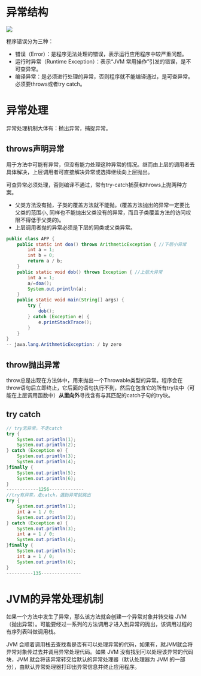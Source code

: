 # 异常结构

![](https://lizhuo-file.oss-cn-hangzhou.aliyuncs.com/img/2022-06-14_14-00.png)

程序错误分为三种：

+ 错误（Error）：是程序无法处理的错误，表示运行应用程序中较严重问题。
+ 运行时异常（Runtime Exception）：表示“JVM 常用操作”引发的错误，是不可查异常。
+ 编译异常：是必须进行处理的异常，否则程序就不能编译通过，是可查异常。必须要throws或者try catch。

# 异常处理

异常处理机制大体有：抛出异常，捕捉异常。

## throws声明异常

用于方法中可能有异常，但没有能力处理这种异常的情况。继而由上层的调用者去具体解决，上层调用者可直接解决异常或选择继续向上层抛出。

可查异常必须处理，否则编译不通过，常有try-catch捕获和throws上抛两种方案。

+ 父类方法没有抛，子类的覆盖方法就不能抛。(覆盖方法抛出的异常一定要比父类的范围小, 同样也不能抛出父类没有的异常，而且子类覆盖方法的访问权限不得低于父类的)。
+ 上层调用者抛的异常必须是下层的同类或父类异常。

```java
public class APP {
    public static int doa() throws ArithmeticException { //下层小异常
        int a = 1;
        int b = 0;
        return a / b;
    }
    public static void dob() throws Exception { //上层大异常
        int a = 1;
        a/=doa();
        System.out.println(a);
    }
    public static void main(String[] args) {
        try {
            dob();
        } catch (Exception e) {
            e.printStackTrace();
        }
    }
}
-- java.lang.ArithmeticException: / by zero
```



## throw抛出异常

throw总是出现在方法体中，用来抛出一个Throwable类型的异常。程序会在throw语句后立即终止，它后面的语句执行不到，然后在包含它的所有try块中（可能在上层调用函数中）**从里向外**寻找含有与其匹配的catch子句的try块。



## try catch

```java
// try无异常，不走catch
try {
    System.out.println(1);
    System.out.println(2);
} catch (Exception e) {
    System.out.println(3);
    System.out.println(4);
}finally {
    System.out.println(5);
    System.out.println(6);
}
------------1256-------------
//try有异常，走catch，遇到异常就跳出
try {
    System.out.println(1);
    int a = 1 / 0;
    System.out.println(2);
} catch (Exception e) {
    System.out.println(3);
    int a = 1 / 0;
    System.out.println(4);
}finally {
    System.out.println(5);
    int a = 1 / 0;
    System.out.println(6);
}
----------135---------------
```

# JVM的异常处理机制

如果一个方法中发生了异常，那么该方法就会创建一个异常对象并转交给 JVM（抛出异常）。可能要经过一系列的方法调用才进入到异常的抛出，该调用过程的有序列表叫做调用栈。

JVM 会顺着调用栈去查找看是否有可以处理异常的代码，如果有，就JVM就会将异常对象传过去并调用异常处理代码。如果 JVM 没有找到可以处理该异常的代码块，JVM 就会将该异常转交给默认的异常处理器（默认处理器为 JVM 的一部分），由默认异常处理器打印出异常信息并终止应用程序。
